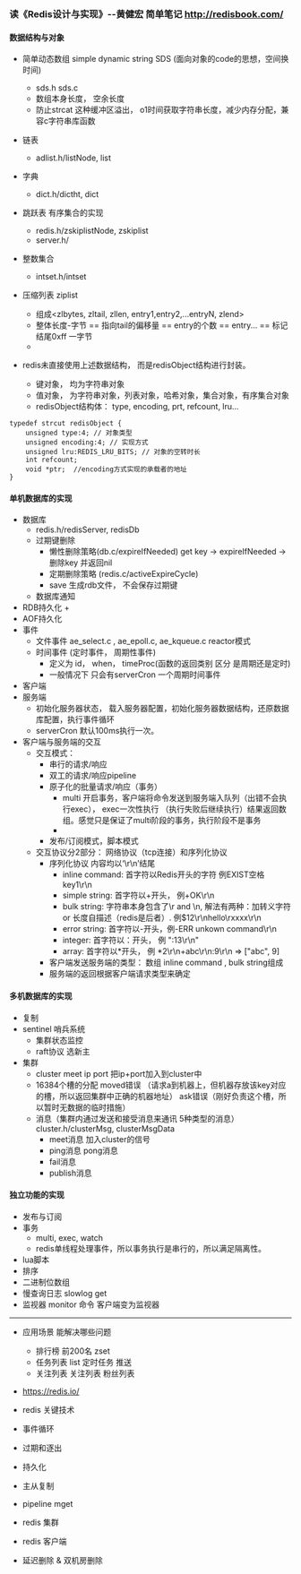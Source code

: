 ### 读《Redis设计与实现》--黄健宏 简单笔记 http://redisbook.com/

#### 数据结构与对象
+ 简单动态数组 simple dynamic string SDS (面向对象的code的思想，空间换时间)
    + sds.h sds.c
    + 数组本身长度， 空余长度
    + 防止strcat 这种缓冲区溢出， o1时间获取字符串长度，减少内存分配，兼容c字符串库函数
+ 链表
    + adlist.h/listNode, list
+ 字典
    + dict.h/dictht, dict
+ 跳跃表 有序集合的实现
    + redis.h/zskiplistNode, zskiplist
    + server.h/
+ 整数集合
    + intset.h/intset
+ 压缩列表 ziplist
    + 组成<zlbytes, zltail, zllen, entry1,entry2,...entryN, zlend>
    + 整体长度-字节 == 指向tail的偏移量 == entry的个数 == entry... == 标记结尾0xff 一字节
    + 

+ redis未直接使用上述数据结构， 而是redisObject结构进行封装。
    + 键对象， 均为字符串对象
    + 值对象， 为字符串对象，列表对象，哈希对象，集合对象，有序集合对象
    + redisObject结构体： type, encoding, prt, refcount, lru...

```
typedef strcut redisObject {
    unsigned type:4; // 对象类型
    unsigned encoding:4; // 实现方式 
    unsigned lru:REDIS_LRU_BITS; // 对象的空转时长
    int refcount;
    void *ptr;  //encoding方式实现的承载者的地址
}

```

#### 单机数据库的实现
+ 数据库
    + redis.h/redisServer, redisDb
    + 过期键删除
        + 懒性删除策略(db.c/expireIfNeeded) get key -> expireIfNeeded -> 删除key 并返回nil
        + 定期删除策略 (redis.c/activeExpireCycle)
        + save 生成rdb文件， 不会保存过期键
    + 数据库通知
+ RDB持久化
    + 
+ AOF持久化
+ 事件
    + 文件事件 ae_select.c , ae_epoll.c, ae_kqueue.c reactor模式
    + 时间事件 (定时事件， 周期性事件)
        + 定义为 id， when， timeProc(函数的返回类别 区分 是周期还是定时)
        + 一般情况下 只会有serverCron 一个周期时间事件
+ 客户端
+ 服务端
    + 初始化服务器状态， 载入服务器配置，初始化服务器数据结构，还原数据库配置，执行事件循环
    + serverCron  默认100ms执行一次。
+ 客户端与服务端的交互
    + 交互模式： 
        + 串行的请求/响应 
        + 双工的请求/响应pipeline 
        + 原子化的批量请求/响应（事务） 
            + multi 开启事务，客户端将命令发送到服务端入队列（出错不会执行exec）， exec一次性执行 （执行失败后继续执行）结果返回数组。感觉只是保证了multi阶段的事务，执行阶段不是事务
            + 
        + 发布/订阅模式，脚本模式
    + 交互协议分2部分： 网络协议（tcp连接）和序列化协议
        + 序列化协议 内容均以‘\r\n’结尾
            + inline command: 首字符以Redis开头的字符 例EXIST空格key1\r\n
            + simple string:  首字符以+开头， 例+OK\r\n
            + bulk string: 字符串本身包含了\r and \n,  解法有两种：加转义字符 or 长度自描述（redis是后者）. 例$12\r\nhello\rxxxx\r\n 
            + error string: 首字符以-开头，例-ERR unkown command\r\n
            + integer: 首字符以：开头， 例 ":13\r\n"
            + array: 首字符以*开头， 例 *2\r\n+abc\r\n:9\r\n => ["abc", 9]
        + 客户端发送服务端的类型： 数组  inline command , bulk string组成
        + 服务端的返回根据客户端请求类型来确定

#### 多机数据库的实现
+ 复制
+ sentinel 哨兵系统
    + 集群状态监控
    + raft协议 选新主
+ 集群
    + cluster meet ip port 把ip+port加入到cluster中
    + 16384个槽的分配 moved错误 （请求a到机器上，但机器存放该key对应的槽，所以返回集群中正确的机器地址）  ask错误（刚好负责这个槽，所以暂时无数据的临时措施）
    + 消息（集群内通过发送和接受消息来通讯 5种类型的消息） cluster.h/clusterMsg, clusterMsgData
        + meet消息 加入cluster的信号
        + ping消息 pong消息
        + fail消息 
        + publish消息 

#### 独立功能的实现
+ 发布与订阅
+ 事务
    + multi, exec, watch
    + redis单线程处理事件，所以事务执行是串行的，所以满足隔离性。
+ lua脚本
+ 排序
+ 二进制位数组
+ 慢查询日志 slowlog get
+ 监视器 monitor 命令 客户端变为监视器


----

+ 应用场景 能解决哪些问题
    + 排行榜 前200名  zset
    + 任务列表 list 定时任务 推送
    + 关注列表 关注列表 粉丝列表

+ https://redis.io/
+ redis 关键技术

+ 事件循环
+ 过期和逐出
+ 持久化
+ 主从复制
+ pipeline mget
+ redis 集群
+ redis 客户端
+ 延迟删除 & 双机房删除